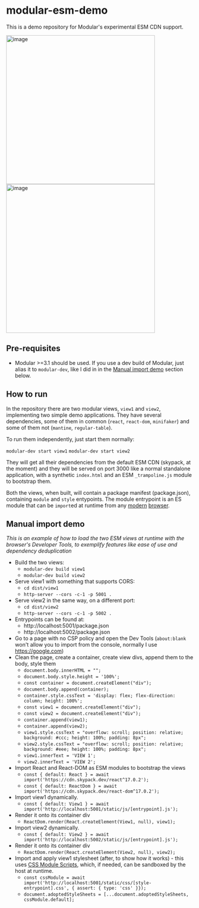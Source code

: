 # modular-esm-demo

This is a demo repository for Modular's experimental ESM CDN support.

<img width="400" alt="image" src="https://user-images.githubusercontent.com/315834/156772150-3252b2b9-2f29-4f2e-9e82-354a06779d94.png">
<img width="400" alt="image" src="https://user-images.githubusercontent.com/315834/156772205-51c89751-a7f4-4d9e-a7aa-03c9e5f46728.png">

## Pre-requisites

- Modular >=3.1 should be used. If you use a dev build of Modular, just alias it
  to `modular-dev`, like I did in in the
  [Manual import demo](#manual-import-demo) section below.

## How to run

In the repository there are two modular views, `view1` and `view2`, implementing
two simple demo applications. They have several dependencies, some of them in
common (`react`, `react-dom`, `minifaker`) and some of them not (`mantine`,
`regular-table`).

To run them independently, just start them normally:

`modular-dev start view1` `modular-dev start view2`

They will get all their dependencies from the default ESM CDN (skypack, at the
moment) and they will be served on port 3000 like a normal standalone
application, with a synthetic `index.html` and an ESM `_trampoline.js` module to
bootstrap them.

Both the views, when built, will contain a package manifest (package.json),
containing `module` and `style` entypoints. The module entrypoint is an ES
module that can be `import`ed at runtime from any
[modern](https://caniuse.com/mdn-javascript_statements_import)
[browser](https://caniuse.com/es6-module-dynamic-import).

## Manual import demo

_This is an example of how to load the two ESM views at runtime with the
browser's Developer Tools, to exemplify features like ease of use and dependency
deduplication_

- Build the two views:
  - `modular-dev build view1`
  - `modular-dev build view2`
- Serve view1 with something that supports CORS:
  - `cd dist/view1`
  - `http-server --cors -c-1 -p 5001 .`
- Serve view2 in the same way, on a different port:
  - `cd dist/view2`
  - `http-server --cors -c-1 -p 5002 .`
- Entrypoints can be found at:
  - http://localhost:5001/package.json
  - http://localhost:5002/package.json
- Go to a page with no CSP policy and open the Dev Tools (`about:blank` won't
  allow you to import from the console, normally I use https://google.com)
- Clean the page, create a container, create view divs, append them to the body,
  style them
  - `document.body.innerHTML = "";`
  - `document.body.style.height = '100%';`
  - `const container = document.createElement("div");`
  - `document.body.append(container);`
  - `container.style.cssText = 'display: flex; flex-direction: column; height: 100%';`
  - `const view1 = document.createElement("div");`
  - `const view2 = document.createElement("div");`
  - `container.append(view1);`
  - `container.append(view2);`
  - `view1.style.cssText = "overflow: scroll; position: relative; background: #ccc; height: 100%; padding: 8px";`
  - `view2.style.cssText = "overflow: scroll; position: relative; background: #eee; height: 100%; padding: 8px";`
  - `view1.innerText = 'VIEW 1';`
  - `view2.innerText = 'VIEW 2';`
- Import React and React-DOM as ESM modules to bootstrap the views
  - `const { default: React } = await import('https://cdn.skypack.dev/react^17.0.2');`
  - `const { default: ReactDom } = await import('https://cdn.skypack.dev/react-dom^17.0.2');`
- Import view1 dynamically.
  - `const { default: View1 } = await import('http://localhost:5001/static/js/[entrypoint].js');`
- Render it onto its container div
  - `ReactDom.render(React.createElement(View1, null), view1);`
- Import view2 dynamically.
  - `const { default: View2 } = await import('http://localhost:5002/static/js/[entrypoint].js');`
- Render it onto its container div
  - `ReactDom.render(React.createElement(View2, null), view2);`
- Import and apply view1 stylesheet (after, to show how it works) - this uses
  [CSS Module Scripts](https://web.dev/css-module-scripts/), which, if needed,
  can be sandboxed by the host at runtime.
  - `const cssModule = await import('http://localhost:5001/static/css/[style-entrypoint].css', { assert: { type: 'css' }});`
  - `document.adoptedStyleSheets = [...document.adoptedStyleSheets, cssModule.default];`
